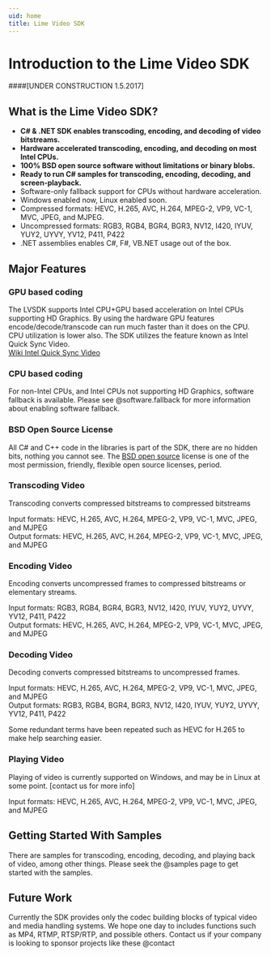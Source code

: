 ```yaml
---
uid: home
title: Lime Video SDK
---
```

[BSD open source]: https://en.wikipedia.org/wiki/BSD_licenses


# Introduction to the Lime Video SDK  

####[UNDER CONSTRUCTION 1.5.2017]
## What is the Lime Video SDK?

- **C# & .NET SDK enables transcoding, encoding, and decoding of video bitstreams.**
- **Hardware accelerated transcoding, encoding, and decoding on most Intel CPUs.**
- **100% BSD open source software without limitations or binary blobs.** 
- **Ready to run C# samples for transcoding, encoding, decoding, and screen-playback.**
- Software-only fallback support for CPUs without hardware acceleration.
- Windows enabled now, Linux enabled soon.
- Compressed formats: HEVC, H.265, AVC, H.264, MPEG-2, VP9, VC-1, MVC, JPEG, and MJPEG.
- Uncompressed formats: RGB3, RGB4, BGR4, BGR3, NV12, I420, IYUV, YUY2, UYVY, YV12, P411, P422
- .NET assemblies enables C#, F#, VB.NET usage out of the box.


## Major Features
### GPU based coding
The LVSDK supports Intel CPU+GPU based acceleration on Intel CPUs supporting HD Graphics. By using the hardware GPU features encode/decode/transcode can run much faster than it does on the CPU. CPU utilization is lower also. The SDK utilizes the feature known as Intel Quick Sync Video.  
 [Wiki Intel Quick Sync Video](https://en.wikipedia.org/wiki/Intel_Quick_Sync_Video)

### CPU based coding
For non-Intel CPUs, and Intel CPUs not supporting HD Graphics, software fallback is available. Please see @software.fallback for more information about enabling software fallback.

### BSD Open Source License
All C# and C++ code in the libraries is part of the SDK, there are no hidden bits, nothing you cannot see.
The [BSD open source] license is one of the most permission, friendly, flexible open source licenses, period.

### Transcoding Video
Transcoding converts compressed bitstreams to compressed bitstreams

Input formats: HEVC, H.265, AVC, H.264, MPEG-2, VP9, VC-1, MVC, JPEG, and MJPEG<br>
Output formats: HEVC, H.265, AVC, H.264, MPEG-2, VP9, VC-1, MVC, JPEG, and MJPEG<br>

### Encoding Video
Encoding converts uncompressed frames to compressed bitstreams or elementary streams.

Input formats: RGB3, RGB4, BGR4, BGR3, NV12, I420, IYUV, YUY2, UYVY, YV12, P411, P422<br>
Output formats: HEVC, H.265, AVC, H.264, MPEG-2, VP9, VC-1, MVC, JPEG, and MJPEG<br>

### Decoding Video
Decoding converts compressed bitstreams to uncompressed frames.

Input formats: HEVC, H.265, AVC, H.264, MPEG-2, VP9, VC-1, MVC, JPEG, and MJPEG<br>
Output formats: RGB3, RGB4, BGR4, BGR3, NV12, I420, IYUV, YUY2, UYVY, YV12, P411, P422<br>

Some redundant terms have been repeated such as HEVC for H.265 to make help searching easier.

### Playing Video
Playing of video is currently supported on Windows, and may be in Linux at some point. [contact us for more info]

Input formats: HEVC, H.265, AVC, H.264, MPEG-2, VP9, VC-1, MVC, JPEG, and MJPEG<br>


## Getting Started With Samples
There are samples for transcoding, encoding, decoding, and playing back of video, among other things.
Please seek the @samples page to get started with the samples.

## Future Work
Currently the SDK provides only the codec building blocks of typical video and media handling systems.
We hope one day to includes functions such as MP4, RTMP, RTSP/RTP, and possible others. Contact us if your company is looking to sponsor projects like these @contact




